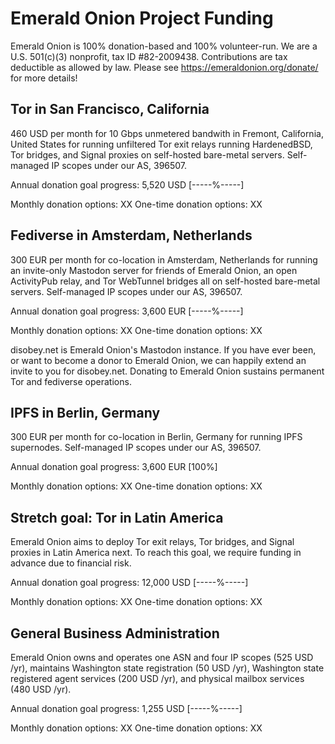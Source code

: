 # Emerald Onion Project Funding

Emerald Onion is 100% donation-based and 100% volunteer-run. We are a U.S. 501(c)(3) nonprofit, tax ID #82-2009438. Contributions are tax deductible as allowed by law. Please see https://emeraldonion.org/donate/ for more details!

## Tor in San Francisco, California

460 USD per month for 10 Gbps unmetered bandwith in Fremont, California, United States for running unfiltered Tor exit relays running HardenedBSD, Tor bridges, and Signal proxies on self-hosted bare-metal servers. Self-managed IP scopes under our AS, 396507.

Annual donation goal progress: 5,520 USD [-----%-----]

Monthly donation options: XX
One-time donation options: XX

## Fediverse in Amsterdam, Netherlands

300 EUR per month for co-location in Amsterdam, Netherlands for running an invite-only Mastodon server for friends of Emerald Onion, an open ActivityPub relay, and Tor WebTunnel bridges all on self-hosted bare-metal servers. Self-managed IP scopes under our AS, 396507.

Annual donation goal progress: 3,600 EUR [-----%-----]

Monthly donation options: XX
One-time donation options: XX

disobey.net is Emerald Onion's Mastodon instance. If you have ever been, or want to become a donor to Emerald Onion, we can happily extend an invite to you for disobey.net. Donating to Emerald Onion sustains permanent Tor and fediverse operations.

## IPFS in Berlin, Germany

300 EUR per month for co-location in Berlin, Germany for running IPFS supernodes. Self-managed IP scopes under our AS, 396507.

Annual donation goal progress: 3,600 EUR [100%]

Monthly donation options: XX
One-time donation options: XX

## Stretch goal: Tor in Latin America

Emerald Onion aims to deploy Tor exit relays, Tor bridges, and Signal proxies in Latin America next. To reach this goal, we require funding in advance due to financial risk.

Annual donation goal progress: 12,000 USD [-----%-----]

Monthly donation options: XX
One-time donation options: XX

## General Business Administration

Emerald Onion owns and operates one ASN and four IP scopes (525 USD /yr), maintains Washington state registration (50 USD /yr), Washington state registered agent services (200 USD /yr), and physical mailbox services (480 USD /yr).

Annual donation goal progress: 1,255 USD [-----%-----]

Monthly donation options: XX
One-time donation options: XX



